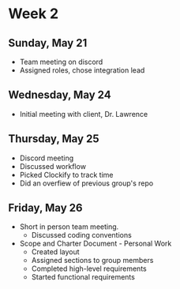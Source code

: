 # Week 2 

## Sunday, May 21
- Team meeting on discord
- Assigned roles, chose integration lead

## Wednesday, May 24
- Initial meeting with client, Dr. Lawrence

## Thursday, May 25
- Discord meeting
- Discussed workflow
- Picked Clockify to track time
- Did an overfiew of previous group's repo

## Friday, May 26
- Short in person team meeting.
    - Discussed coding conventions
- Scope and Charter Document - Personal Work
    - Created layout
    - Assigned sections to group members
    - Completed high-level requirements
    - Started functional requirements


